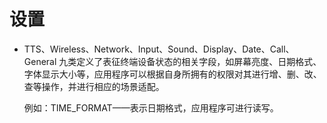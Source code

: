 # 设置<a name="ZH-CN_TOPIC_0000001080120136"></a>

-   TTS、Wireless、Network、Input、Sound、Display、Date、Call、General 九类定义了表征终端设备状态的相关字段，如屏幕亮度、日期格式、字体显示大小等，应用程序可以根据自身所拥有的权限对其进行增、删、改、查等操作，并进行相应的场景适配。

    例如：TIME\_FORMAT——表示日期格式，应用程序可进行读写。
